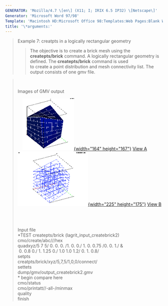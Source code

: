 ```yaml
---
GENERATOR: 'Mozilla/4.7 \[en\] (X11; I; IRIX 6.5 IP32) \[Netscape\]'
Generator: 'Microsoft Word 97/98'
Template: 'Macintosh HD:Microsoft Office 98:Templates:Web Pages:Blank Web Page'
title: '\*arguments:'
---
```


> Example 7: creatpts in a logically rectangular geometry
>
> > The objective is to create a brick mesh using the
> > **createpts/brick** command.
> > A logically rectangular geometry is defined. The **createpts/brick**
> > command is used\
> > to create a point distribution and mesh connectivity list. The
> > output consists of one gmv file.

>  
>
> Images of GMV output
>
>     [![](image/image7tn.gif){width="164"
> height="167"}](image/image7a.gif) [View
> A](image/image7a.gif)[![](image/image7btn.gif){width="225"
> height="175"}](image/image7b.gif) [View B](image/image7b.gif)\
>  \
>  \
>  
>
> Input file\
> \*TEST createpts/brick (lagrit\_input\_createbrick2)\
> cmo/create/abc///hex\
> quadxyz/5 7 5/ 0. 0. 0. /1. 0. 0./ 1. 0. 0.75 /0. 0. 1./ &\
>  0. 0.8 0./ 1. 1.25 0./ 1.0 1.0 1.2/ 0. 1. 0.8/\
> setpts\
> creatpts/brick/xyz/5,7,5/1,0,0/connect/\
> settets\
> dump/gmv/output\_createbrick2.gmv\
> \* begin compare here\
> cmo/status\
> cmo/printatt//-all-/minmax\
> quality\
> finish
